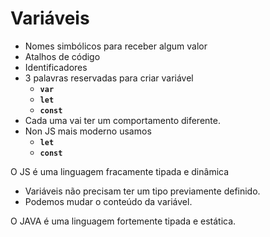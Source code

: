 # Variáveis
* Nomes simbólicos para receber algum valor
* Atalhos de código 
* Identificadores 
* 3 palavras reservadas para criar variável 
  * **`var`**
  * **`let`**
  * **`const`**
* Cada uma vai ter um comportamento diferente.
* Non JS mais moderno usamos 
  * **`let`**
  * **`const`**


O JS é uma linguagem fracamente tipada e dinâmica
- Variáveis não precisam ter um tipo previamente definido.
- Podemos mudar o conteúdo da variável.


O JAVA é uma linguagem fortemente tipada e estática.
